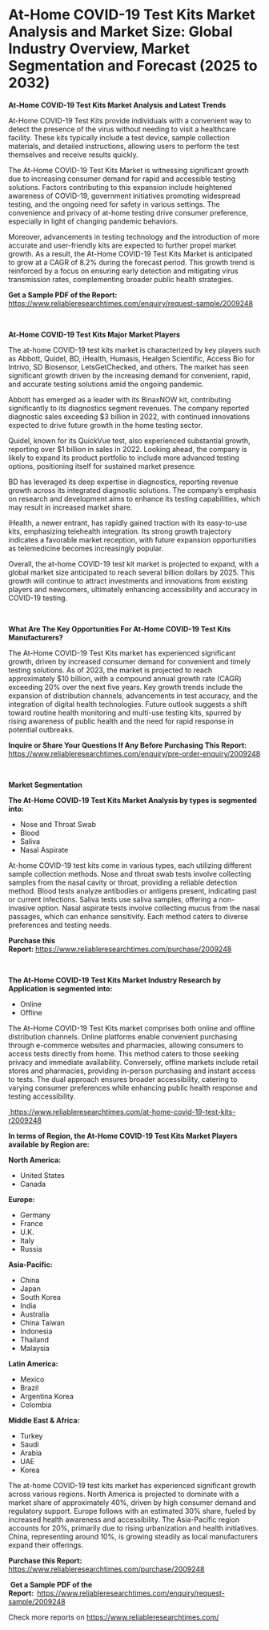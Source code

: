 <p><h1>At-Home COVID-19 Test Kits Market Analysis and Market Size: Global Industry Overview, Market Segmentation and Forecast (2025 to 2032)</h1></p><p><strong>At-Home COVID-19 Test Kits Market Analysis and Latest Trends</strong></p>
<p><p>At-Home COVID-19 Test Kits provide individuals with a convenient way to detect the presence of the virus without needing to visit a healthcare facility. These kits typically include a test device, sample collection materials, and detailed instructions, allowing users to perform the test themselves and receive results quickly. </p><p>The At-Home COVID-19 Test Kits Market is witnessing significant growth due to increasing consumer demand for rapid and accessible testing solutions. Factors contributing to this expansion include heightened awareness of COVID-19, government initiatives promoting widespread testing, and the ongoing need for safety in various settings. The convenience and privacy of at-home testing drive consumer preference, especially in light of changing pandemic behaviors.</p><p>Moreover, advancements in testing technology and the introduction of more accurate and user-friendly kits are expected to further propel market growth. As a result, the At-Home COVID-19 Test Kits Market is anticipated to grow at a CAGR of 8.2% during the forecast period. This growth trend is reinforced by a focus on ensuring early detection and mitigating virus transmission rates, complementing broader public health strategies.</p></p>
<p><strong>Get a Sample PDF of the Report:&nbsp;</strong> <a href="https://www.reliableresearchtimes.com/enquiry/request-sample/2009248?utm_campaign=2669&utm_medium=2&utm_source=Github&utm_content=ia&utm_term=05032025&utm_id=at-home-covid-19-test-kits">https://www.reliableresearchtimes.com/enquiry/request-sample/2009248</a></p>
<p>&nbsp;</p>
<p><strong>At-Home COVID-19 Test Kits Major Market Players</strong></p>
<p><p>The at-home COVID-19 test kits market is characterized by key players such as Abbott, Quidel, BD, iHealth, Humasis, Healgen Scientific, Access Bio for Intrivo, SD Biosensor, LetsGetChecked, and others. The market has seen significant growth driven by the increasing demand for convenient, rapid, and accurate testing solutions amid the ongoing pandemic.</p><p>Abbott has emerged as a leader with its BinaxNOW kit, contributing significantly to its diagnostics segment revenues. The company reported diagnostic sales exceeding $3 billion in 2022, with continued innovations expected to drive future growth in the home testing sector.</p><p>Quidel, known for its QuickVue test, also experienced substantial growth, reporting over $1 billion in sales in 2022. Looking ahead, the company is likely to expand its product portfolio to include more advanced testing options, positioning itself for sustained market presence.</p><p>BD has leveraged its deep expertise in diagnostics, reporting revenue growth across its integrated diagnostic solutions. The company’s emphasis on research and development aims to enhance its testing capabilities, which may result in increased market share.</p><p>iHealth, a newer entrant, has rapidly gained traction with its easy-to-use kits, emphasizing telehealth integration. Its strong growth trajectory indicates a favorable market reception, with future expansion opportunities as telemedicine becomes increasingly popular.</p><p>Overall, the at-home COVID-19 test kit market is projected to expand, with a global market size anticipated to reach several billion dollars by 2025. This growth will continue to attract investments and innovations from existing players and newcomers, ultimately enhancing accessibility and accuracy in COVID-19 testing.</p></p>
<p>&nbsp;</p>
<p><strong>What Are The Key Opportunities For At-Home COVID-19 Test Kits Manufacturers?</strong></p>
<p><p>The At-Home COVID-19 Test Kits market has experienced significant growth, driven by increased consumer demand for convenient and timely testing solutions. As of 2023, the market is projected to reach approximately $10 billion, with a compound annual growth rate (CAGR) exceeding 20% over the next five years. Key growth trends include the expansion of distribution channels, advancements in test accuracy, and the integration of digital health technologies. Future outlook suggests a shift toward routine health monitoring and multi-use testing kits, spurred by rising awareness of public health and the need for rapid response in potential outbreaks.</p></p>
<p><strong>Inquire or Share Your Questions If Any Before Purchasing This Report:</strong> <a href="https://www.reliableresearchtimes.com/enquiry/pre-order-enquiry/2009248?utm_campaign=2669&utm_medium=2&utm_source=Github&utm_content=ia&utm_term=05032025&utm_id=at-home-covid-19-test-kits">https://www.reliableresearchtimes.com/enquiry/pre-order-enquiry/2009248</a></p>
<p>&nbsp;</p>
<p><strong>Market Segmentation</strong></p>
<p><strong>The At-Home COVID-19 Test Kits Market Analysis by types is segmented into:</strong></p>
<p><ul><li>Nose and Throat Swab</li><li>Blood</li><li>Saliva</li><li>Nasal Aspirate</li></ul></p>
<p><p>At-home COVID-19 test kits come in various types, each utilizing different sample collection methods. Nose and throat swab tests involve collecting samples from the nasal cavity or throat, providing a reliable detection method. Blood tests analyze antibodies or antigens present, indicating past or current infections. Saliva tests use saliva samples, offering a non-invasive option. Nasal aspirate tests involve collecting mucus from the nasal passages, which can enhance sensitivity. Each method caters to diverse preferences and testing needs.</p></p>
<p><strong>Purchase this Report:&nbsp;</strong><a href="https://www.reliableresearchtimes.com/purchase/2009248?utm_campaign=2669&utm_medium=2&utm_source=Github&utm_content=ia&utm_term=05032025&utm_id=at-home-covid-19-test-kits">https://www.reliableresearchtimes.com/purchase/2009248</a></p>
<p>&nbsp;</p>
<p><strong>The At-Home COVID-19 Test Kits Market Industry Research by Application is segmented into:</strong></p>
<p><ul><li>Online</li><li>Offline</li></ul></p>
<p><p>The At-Home COVID-19 Test Kits market comprises both online and offline distribution channels. Online platforms enable convenient purchasing through e-commerce websites and pharmacies, allowing consumers to access tests directly from home. This method caters to those seeking privacy and immediate availability. Conversely, offline markets include retail stores and pharmacies, providing in-person purchasing and instant access to tests. The dual approach ensures broader accessibility, catering to varying consumer preferences while enhancing public health response and testing accessibility.</p></p>
<p><a href="https://www.reliableresearchtimes.com/at-home-covid-19-test-kits-r2009248?utm_campaign=2669&utm_medium=2&utm_source=Github&utm_content=ia&utm_term=05032025&utm_id=at-home-covid-19-test-kits">&nbsp;https://www.reliableresearchtimes.com/at-home-covid-19-test-kits-r2009248</a></p>
<p><strong>In terms of Region, the At-Home COVID-19 Test Kits Market Players available by Region are:</strong></p>
<p>
    <p> <strong> North America: </strong>
        <ul>
            <li>United States</li>
            <li>Canada</li>
        </ul>
        </p> 
    <p> <strong> Europe: </strong>
        <ul>
            <li>Germany</li>
            <li>France</li>
            <li>U.K.</li>
            <li>Italy</li>
            <li>Russia</li>
        </ul>
        </p> 
    <p> <strong> Asia-Pacific: </strong>
        <ul>
            <li>China</li>
            <li>Japan</li>
            <li>South Korea</li>
            <li>India</li>
            <li>Australia</li>
            <li>China Taiwan</li>
            <li>Indonesia</li>
            <li>Thailand</li>
            <li>Malaysia</li>
        </ul>
        </p> 
    <p> <strong> Latin America: </strong>
        <ul>
            <li>Mexico</li>
            <li>Brazil</li>
            <li>Argentina Korea</li>
            <li>Colombia</li>
        </ul>
        </p> 
    <p> <strong> Middle East & Africa: </strong>
        <ul>
            <li>Turkey</li>
            <li>Saudi</li>
            <li>Arabia</li>
            <li>UAE</li>
            <li>Korea</li>
        </ul>
    </p>
    </p>
<p><p>The at-home COVID-19 test kits market has experienced significant growth across various regions. North America is projected to dominate with a market share of approximately 40%, driven by high consumer demand and regulatory support. Europe follows with an estimated 30% share, fueled by increased health awareness and accessibility. The Asia-Pacific region accounts for 20%, primarily due to rising urbanization and health initiatives. China, representing around 10%, is growing steadily as local manufacturers expand their offerings.</p></p>
<p><strong>Purchase this Report: </strong><a href="https://www.reliableresearchtimes.com/purchase/2009248?utm_campaign=2669&utm_medium=2&utm_source=Github&utm_content=ia&utm_term=05032025&utm_id=at-home-covid-19-test-kits">https://www.reliableresearchtimes.com/purchase/2009248</a></p>
<p>&nbsp;<strong>Get a Sample PDF of the Report:&nbsp;&nbsp;</strong><a href="https://www.reliableresearchtimes.com/enquiry/request-sample/2009248?utm_campaign=2669&utm_medium=2&utm_source=Github&utm_content=ia&utm_term=05032025&utm_id=at-home-covid-19-test-kits">https://www.reliableresearchtimes.com/enquiry/request-sample/2009248</a></p>
<p><strong></strong></p>
<p>Check more reports on <a href="https://www.reliableresearchtimes.com/?utm_campaign=2669&utm_medium=2&utm_source=Github&utm_content=ia&utm_term=05032025&utm_id=at-home-covid-19-test-kits">https://www.reliableresearchtimes.com/</a></p>